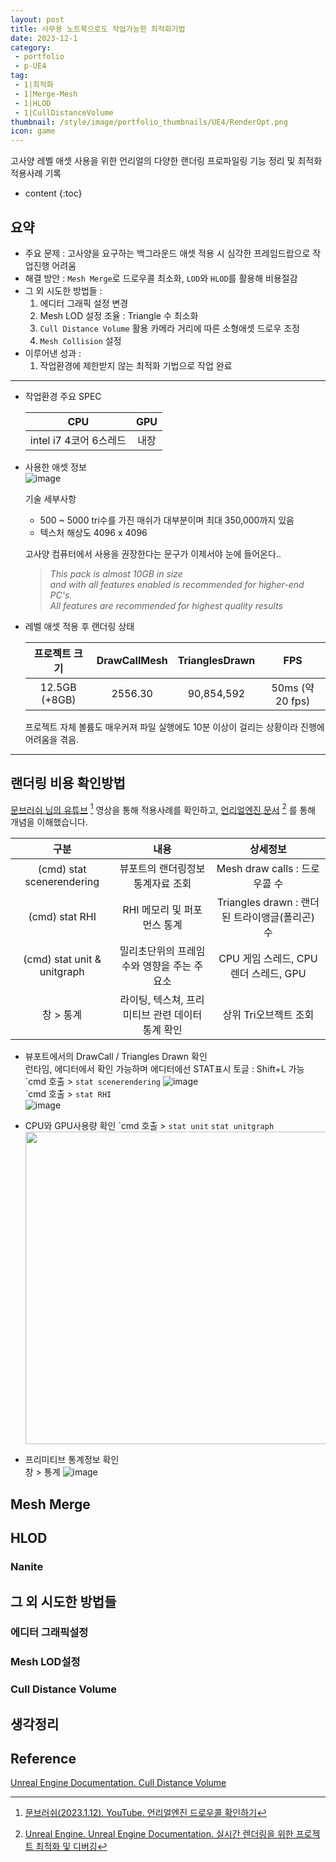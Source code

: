 ```yaml
---
layout: post
title: 사무용 노트북으로도 작업가능한 최적화기법
date: 2023-12-1
category: 
 - portfolio
 - p-UE4
tag:
 - 1|최적화
 - 1|Merge-Mesh
 - 1|HLOD
 - 1|CullDistanceVolume
thumbnail: /style/image/portfolio_thumbnails/UE4/RenderOpt.png
icon: game
---
```


고사양 레벨 애셋 사용을 위한 언리얼의 다양한 랜더링 프로파일링 기능 정리 및 최적화 적용사례 기록  

* content
{:toc}

## 요약

- 주요 문제 : 고사양을 요구하는 백그라운드 애셋 적용 시 심각한 프레임드랍으로 작업진행 어려움
- 해결 방안 : `Mesh Merge`로 드로우콜 최소화, `LOD`와 `HLOD`를 활용해 비용절감  
- 그 외 시도한 방법들 :  
    1. 에디터 그래픽 설정 변경  
    2. Mesh LOD 설정 조율 : Triangle 수 최소화  
    3. `Cull Distance Volume` 활용 카메라 거리에 따른 소형애셋 드로우 조정  
    4. `Mesh Collision` 설정  
- 이루어낸 성과 :  
    1. 작업환경에 제한받지 않는 최적화 기법으로 작업 완료  

---
- 작업환경 주요 SPEC  

    | CPU | GPU |
    | :---: | :---: |
    | intel i7 4코어 6스레드 | 내장 |

- 사용한 애셋 정보  
    ![image](https://github.com/user-attachments/assets/7b171374-dee5-418e-b897-6d9bbd9c428b)  

    기술 세부사항  
    - 500 ~ 5000 tri수를 가진 매쉬가 대부분이며 최대 350,000까지 있음  
    - 텍스처 해상도 4096 x 4096  

    고사양 컴퓨터에서 사용을 권장한다는 문구가 이제서야 눈에 들어온다..  
    > *This pack is almost 10GB in size  
    and with all features enabled is recommended for higher-end PC's.  
    All features are recommended for highest quality results*  

- 레벨 애셋 적용 후 랜더링 상태   

    |프로젝트 크기| DrawCallMesh | TrianglesDrawn | FPS |
    | :---: | :---: | :---: | :---: |
    | 12.5GB (+8GB) | 2556.30 | 90,854,592 | 50ms (약 20 fps) |

    프로젝트 자체 볼륨도 매우커져 파일 실행에도 10분 이상이 걸리는 상황이라 진행에 어려움을 겪음.

---

## 랜더링 비용 확인방법

[문브러쉬 님의 유튜브](https://youtu.be/maHHsDd3j5A?feature=shared) [^11] 영상을 통해 적용사례를 확인하고, [언리얼엔진 문서](https://dev.epicgames.com/documentation/ko-kr/unreal-engine/optimizing-and-debugging-projects-for-real-time-rendering-in-unreal-engine) [^12] 를 통해 개념을 이해했습니다.  

| 구분 | 내용 | 상세정보 |
| :---: | :---: | :---: |
| (cmd) stat scenerendering | 뷰포트의 랜더링정보 통계자료 조회 | Mesh draw calls : 드로우콜 수 |
| (cmd) stat RHI | RHI 메모리 및 퍼포먼스 통계 | Triangles drawn : 랜더된 트라이앵글(폴리곤) 수 |
| (cmd) stat unit & unitgraph | 밀리초단위의 프레임 수와 영향을 주는 주 요소 | CPU 게임 스레드, CPU 렌더 스레드, GPU |
| 창 > 통계 | 라이팅, 텍스쳐, 프리미티브 관련 데이터 통계 확인 |  상위 Tri오브젝트 조회 |


+ 뷰포트에서의 DrawCall / Triangles Drawn 확인  
    런타임, 에디터에서 확인 가능하며 에디터에선 STAT표시 토글 : Shift+L 가능  
    \`cmd 호출 > `stat scenerendering`
    ![image](https://github.com/user-attachments/assets/bb6d58e6-040e-4c73-8870-3471443545b4)  
    \`cmd 호출 > `stat RHI`  
    ![image](https://github.com/user-attachments/assets/e884df97-4af5-4e7e-8ec9-7c60558eb032)  

+ CPU와 GPU사용량 확인
    \`cmd 호출 > `stat unit` `stat unitgraph`
    <img align="center" width="500" src="https://github.com/user-attachments/assets/91c38b67-83e9-48b4-9dd9-479a0cc950f4">


+ 프리미티브 통계정보 확인  
    창 > 통계
    ![image](https://github.com/user-attachments/assets/e5cbee11-a5b0-42b1-80b0-1dcb00f9cd51)  


## Mesh Merge

## HLOD

### Nanite

## 그 외 시도한 방법들

### 에디터 그래픽설정
### Mesh LOD설정
### Cull Distance Volume

## 생각정리

## Reference

[^11]:[문브러쉬(2023.1.12). YouTube. 언리얼엔진 드로우콜 확인하기](https://youtu.be/maHHsDd3j5A?feature=shared)  
[^12]: [Unreal Engine. Unreal Engine Documentation. 실시간 렌더링을 위한 프로젝트 최적화 및 디버깅](https://dev.epicgames.com/documentation/ko-kr/unreal-engine/optimizing-and-debugging-projects-for-real-time-rendering-in-unreal-engine)  


[Unreal Engine Documentation. Cull Distance Volume](https://dev.epicgames.com/documentation/ko-kr/unreal-engine/cull-distance-volume?application_version=4.27)